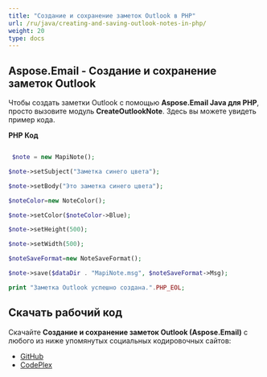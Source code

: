 ```yaml
---
title: "Создание и сохранение заметок Outlook в PHP"
url: /ru/java/creating-and-saving-outlook-notes-in-php/
weight: 20
type: docs
---
```


## **Aspose.Email - Создание и сохранение заметок Outlook**
Чтобы создать заметки Outlook с помощью **Aspose.Email Java для PHP**, просто вызовите модуль **CreateOutlookNote**. Здесь вы можете увидеть пример кода.

**PHP Код**

``` php

 $note = new MapiNote();

$note->setSubject("Заметка синего цвета");

$note->setBody("Это заметка синего цвета");

$noteColor=new NoteColor();

$note->setColor($noteColor->Blue);

$note->setHeight(500);

$note->setWidth(500);

$noteSaveFormat=new NoteSaveFormat();

$note->save($dataDir . "MapiNote.msg", $noteSaveFormat->Msg);

print "Заметка Outlook успешно создана.".PHP_EOL;

```
## **Скачать рабочий код**
Скачайте **Создание и сохранение заметок Outlook (Aspose.Email)** с любого из ниже упомянутых социальных кодировочных сайтов:

- [GitHub](https://github.com/aspose-email/Aspose.Email-for-Java/blob/master/Plugins/Aspose_Email_Java_for_PHP/src/aspose/email/ProgrammingOutlook/WorkingWithOutlookMessageFiles/CreateOutlookNote.php)
- [CodePlex](https://archive.codeplex.com/?p=asposeemailjavaphp#src/aspose/email/ProgrammingOutlook/WorkingWithOutlookMessageFiles/CreateOutlookNote.php)